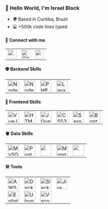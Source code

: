 ### 👋 Hello World, I'm Israel Block

* 🌍 Based in Curitiba, Brazil
* :computer: +500k code lines typed



#### :link: Connect with me

<table cellspacing="0" cellpadding="0">
    <tbody>
        <tr>
          <td>
            <a href="https://www.linkedin.com/in/block-desenvolvimento-web/" target="_blank" rel="noreferrer">
              <img src="https://raw.githubusercontent.com/danielcranney/readme-generator/main/public/icons/socials/linkedin.svg" width="28" height="28" />
            </a>
          </td>
          <td>
            <a href="https://www.github.com/israelblock" target="_blank" rel="noreferrer">
              <img src="https://cdn.jsdelivr.net/gh/devicons/devicon/icons/github/github-original.svg" width="28" height="28" alt="Github" />
            </a>
          </td>
          <td>
            <a href="http://www.instagram.com/israblock" target="_blank" rel="noreferrer">
              <img src="https://raw.githubusercontent.com/danielcranney/readme-generator/main/public/icons/socials/instagram.svg" width="28" height="28" />
            </a>
          </td>
      </tr>
  </tbody>  
</table>

#### :alien: Backend Skills

<table cellspacing="0" cellpadding="0">
    <tbody>
        <tr>
            <td>
                <a href="https://nodejs.org/en/" target="_blank" rel="noreferrer">
                    <img src="https://raw.githubusercontent.com/danielcranney/readme-generator/main/public/icons/skills/nodejs-colored.svg" width="36" height="36" alt="NodeJS" />
                </a>
            </td>
            <td>
                <a href="https://adonisjs.com/" target="_blank" rel="noreferrer">
                    <img src="https://cdn.jsdelivr.net/gh/devicons/devicon/icons/adonisjs/adonisjs-original.svg"  width="36" height="36" alt="NodeJS" />
                </a>
            </td>
            <td>
                <a href="https://www.php.net/" target="_blank" rel="noreferrer">
                    <img src="https://raw.githubusercontent.com/danielcranney/readme-generator/main/public/icons/skills/php-colored.svg" width="36" height="36" alt="PHP" />
                </a>
            </td>
            <td>
                <a href="https://laravel.com/" target="_blank" rel="noreferrer">
                    <img src="https://raw.githubusercontent.com/danielcranney/readme-generator/main/public/icons/skills/laravel-colored.svg" width="36" height="36" alt="Lavarel" />
                </a>
            </td>
        </tr>
    </tbody>  
</table>


#### :space_invader: Frontend Skills

<table cellspacing="0" cellpadding="0">
    <tbody>
        <tr>
            <td>
                <a href="https://vuejs.org/" target="_blank" rel="noreferrer">
                  <img src="https://cdn.jsdelivr.net/gh/devicons/devicon/icons/vuejs/vuejs-original-wordmark.svg" width="36" height="36" alt="VueJS" />
                </a>
            </td>
            <td>
                <a href="https://developer.mozilla.org/en-US/docs/Glossary/HTML5" target="_blank" rel="noreferrer">
                    <img src="https://raw.githubusercontent.com/danielcranney/readme-generator/main/public/icons/skills/html5-colored.svg" width="36" height="36" alt="HTML5" />
                </a>
            </td>
            <td>
                <a href="https://jquery.com/" target="_blank" rel="noreferrer">
                    <img src="https://raw.githubusercontent.com/danielcranney/readme-generator/main/public/icons/skills/jquery-colored.svg" width="36" height="36" alt="JQuery" />
                </a>
            </td>
            <td>
                <a href="https://www.w3.org/TR/CSS/#css" target="_blank" rel="noreferrer">
                    <img src="https://raw.githubusercontent.com/danielcranney/readme-generator/main/public/icons/skills/css3-colored.svg" width="36" height="36" alt="CSS3" />
                </a>
            </td>
            <td>
                <a href="https://sass-lang.com/" target="_blank" rel="noreferrer">
                    <img src="https://raw.githubusercontent.com/danielcranney/readme-generator/main/public/icons/skills/sass-colored.svg" width="36" height="36" alt="Sass" />
                </a>
            </td>
            <td>
                <a href="https://getbootstrap.com/" target="_blank" rel="noreferrer">
                    <img src="https://raw.githubusercontent.com/danielcranney/readme-generator/main/public/icons/skills/bootstrap-colored.svg" width="36" height="36" alt="Bootstrap" />
                </a>
            </td>
        </tr>
    </tbody>  
</table>

#### :bucket: Data Skills

<table cellspacing="0" cellpadding="0">
    <tbody>
        <tr>
            <td>
                <a href="https://www.mysql.com/" target="_blank" rel="noreferrer">
                    <img src="https://raw.githubusercontent.com/danielcranney/readme-generator/main/public/icons/skills/mysql-colored.svg" width="36" height="36" alt="MySQL" />
                </a>
            </td>
            <td>
                <a href="https://www.postgresql.org/" target="_blank" rel="noreferrer">
                    <img src="https://raw.githubusercontent.com/danielcranney/readme-generator/main/public/icons/skills/postgresql-colored.svg" width="36" height="36" alt="PostgreSQL" />
                </a>
            </td>
            <td>
                <a href="https://oracle.com" target="_blank" rel="noreferrer">
                    <img src="https://cdn.jsdelivr.net/gh/devicons/devicon/icons/oracle/oracle-original.svg" width="36" />
                </a>
            </td>
            <td>
                <a href="https://www.mongodb.com/" target="_blank" rel="noreferrer">
                    <img src="https://raw.githubusercontent.com/danielcranney/readme-generator/main/public/icons/skills/mongodb-colored.svg" width="36" height="36" alt="MongoDB" />
                </a>
            </td>
            <td>
                <a href="https://redis.io/" target="_blank" rel="noreferrer">
                    <img src="https://cdn.jsdelivr.net/gh/devicons/devicon/icons/redis/redis-original.svg" width="36" />
                </a>
            </td>
        </tr>
    </tbody>
</table>

#### :hammer_and_wrench: Tools

<table cellspacing="0" cellpadding="0">
    <tbody>
        <tr>
            <td>
                <a href="https://aws.amazon.com/" target="_blank" rel="noreferrer">
                    <img src="https://cdn.jsdelivr.net/gh/devicons/devicon/icons/amazonwebservices/amazonwebservices-plain-wordmark.svg" alt="AWS" width="36" />
                </a>
            </td>
            <td>
                <a href="https://www.docker.com/" target="_blank" rel="noreferrer">
                    <img src="https://cdn.jsdelivr.net/gh/devicons/devicon/icons/docker/docker-plain.svg" alt="Docker" width="36" />
                </a>
            </td>
            <td>
                <a href="https://slack.com/intl/pt-br/" target="_blank" rel="noreferrer">
                    <img src="https://cdn.jsdelivr.net/gh/devicons/devicon/icons/slack/slack-original.svg" alt="Slack" width="36" />
                </a>
            </td>
            <td>
                <a href="https://www.atlassian.com/br/software/jira" target="_blank" rel="noreferrer">
                    <img src="https://cdn.jsdelivr.net/gh/devicons/devicon/icons/jira/jira-original.svg" alt="Jira" width="36" />
                </a>
            </td>
        </tr>
        <tr>
            <td>
                <a href="https://eslint.org/" target="_blank" rel="noreferrer">
                    <img src="https://cdn.jsdelivr.net/gh/devicons/devicon/icons/eslint/eslint-original.svg" alt="Eslint" width="36" />
                </a>
            </td>
            <td>
                <a href="https://ubuntu.com/download" target="_blank" rel="noreferrer">
                    <img src="https://cdn.jsdelivr.net/gh/devicons/devicon/icons/ubuntu/ubuntu-plain-wordmark.svg" alt="Ubuntu" width="36" />
                </a>
            </td>
            <td>
                <a href="https://code.visualstudio.com/" rel="noreferrer" target="_blank">
                    <img src="https://cdn.jsdelivr.net/gh/devicons/devicon/icons/vscode/vscode-original.svg" alt="Vscode" width="36" />
                </a>
            </td>
        </tr>
    </tbody>
</table>
